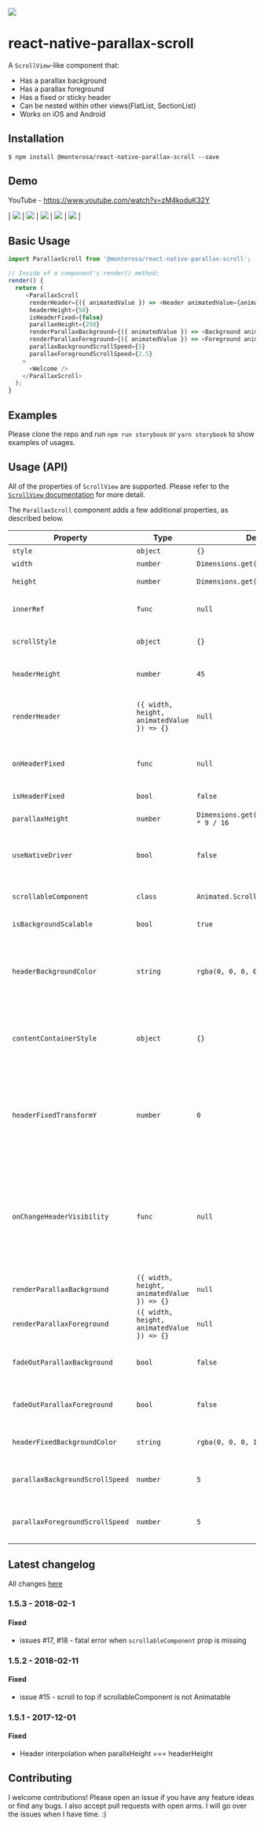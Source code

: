 [![](https://img.shields.io/npm/dm/@monterosa/react-native-parallax-scroll.svg?style=flat-square)](https://www.npmjs.com/package/@monterosa/react-native-parallax-scroll)

# react-native-parallax-scroll

A `ScrollView`-like component that:

* Has a parallax background
* Has a parallax foreground
* Has a fixed or sticky header
* Can be nested within other views(FlatList, SectionList)
* Works on iOS and Android

## Installation

```
$ npm install @monterosa/react-native-parallax-scroll --save
```

## Demo

YouTube - https://www.youtube.com/watch?v=zM4koduK32Y

| ![](./demo/ios-demo-1.gif) | ![](./demo/ios-demo-2.gif) |
![](./demo/ios-demo-3.gif) | ![](./demo/demo-1.gif) | ![](./demo/demo-2.gif) |

## Basic Usage

```js
import ParallaxScroll from '@monterosa/react-native-parallax-scroll';

// Inside of a component's render() method:
render() {
  return (
     <ParallaxScroll
      renderHeader={({ animatedValue }) => <Header animatedValue={animatedValue} />}
      headerHeight={50}
      isHeaderFixed={false}
      parallaxHeight={250}
      renderParallaxBackground={({ animatedValue }) => <Background animatedValue={animatedValue} />}
      renderParallaxForeground={({ animatedValue }) => <Foreground animatedValue={animatedValue} />}
      parallaxBackgroundScrollSpeed={5}
      parallaxForegroundScrollSpeed={2.5}
    >
      <Welcome />
    </ParallaxScroll>
  );
}
```

## Examples

Please clone the repo and run `npm run storybook` or `yarn storybook` to show examples of usages.

## Usage (API)

All of the properties of `ScrollView` are supported. Please refer to the
[`ScrollView` documentation](https://facebook.github.io/react-native/docs/scrollview.html) for more detail.

The `ParallaxScroll` component adds a few additional properties, as described below.

| Property                        | Type                                       | Defaut                                    | Description                                                                                                                                                                                         |
| ------------------------------- | ------------------------------------------ | ----------------------------------------- | --------------------------------------------------------------------------------------------------------------------------------------------------------------------------------------------------- |
| `style`                         | `object`                                   | `{}`                                      | Component's styles                                                                                                                                                                                  |
| `width`                         | `number`                                   | `Dimensions.get('window').width`          | Component's width.                                                                                                                                                                                  |
| `height`                        | `number`                                   | `Dimensions.get('window').height`         | Component's height.                                                                                                                                                                                 |
| `innerRef`                      | `func`                                     | `null`                                    | To get a reference to the scrollable component.                                                                                                                                                     |
| `scrollStyle`                   | `object`                                   | `{}`                                      | These styles will be applied to the scroll view.                                                                                                                                                    |
| `headerHeight`                  | `number`                                   | `45`                                      | This is the height of sticky(fixed) header.                                                                                                                                                         |
| `renderHeader`                  | `({ width, height, animatedValue }) => {}` | `null`                                    | This renders an optional sticky(fixed) header that will be visible to the top of the view.                                                                                                          |
| `onHeaderFixed`                 | `func`                                     | `null`                                    | A callback function that is invoked when the header will attach to the top.                                                                                                                         |
| `isHeaderFixed`                 | `bool`                                     | `false`                                   | Is header fixed to top(not sticky)?                                                                                                                                                                 |
| `parallaxHeight`                | `number`                                   | `Dimensions.get('window').width * 9 / 16` | This is the height of parallax.                                                                                                                                                                     |
| `useNativeDriver`               | `bool`                                     | `false`                                   | Enable [Native driver](https://facebook.github.io/react-native/blog/2017/02/14/using-native-driver-for-animated.html) for animated. NOTE: Works only with `Animated.ScrollView` component.          |
| `scrollableComponent`           | `class`                                    | `Animated.ScrollView`                     | This is a class of scrollable component.                                                                                                                                                            |
| `isBackgroundScalable`          | `bool`                                     | `true`                                    | Is background scalable on iOS?                                                                                                                                                                      |
| `headerBackgroundColor`         | `string`                                   | `rgba(0, 0, 0, 0)`                        | The color of the unsticked(unfixed) header background. Can be empty `''` string. NOTE: Dosen't work with useNativeDriver.                                                                           |
| `contentContainerStyle`         | `object`                                   | `{}`                                      | These styles will be applied to the scroll view content container which wraps all of the child views.                                                                                               |
| `headerFixedTransformY`         | `number`                                   | `0`                                       | This number indicating how much the fixed header should move upwards during the scroll. Used as the hack to change fixed header height during scroll.                                               |
| `onChangeHeaderVisibility`      | `func`                                     | `null`                                    | A callback function that is invoked when the parallax header is hidden or shown (as the user is scrolling). Function is called with a `boolean` value to indicate whether header is visible or not. |
| `renderParallaxBackground`      | `({ width, height, animatedValue }) => {}` | `null`                                    | This renders the background of the parallax.                                                                                                                                                        |
| `renderParallaxForeground`      | `({ width, height, animatedValue }) => {}` | `null`                                    | This renders the foreground of the parallax.                                                                                                                                                        |
| `fadeOutParallaxBackground`     | `bool`                                     | `false`                                   | If `true`, the background will fade out as the user scrolls up.                                                                                                                                     |
| `fadeOutParallaxForeground`     | `bool`                                     | `false`                                   | If `true`, the foreground will fade out as the user scrolls up.                                                                                                                                     |
| `headerFixedBackgroundColor`    | `string`                                   | `rgba(0, 0, 0, 1)`                        | The color of the sticked(fixed) header background.                                                                                                                                                  |
| `parallaxBackgroundScrollSpeed` | `number`                                   | `5`                                       | The speed factor that the background moves at relative to the scroll content.                                                                                                                       |
| `parallaxForegroundScrollSpeed` | `number`                                   | `5`                                       | The speed factor that the foreground moves at relative to the scroll content.                                                                                                                       |

## Latest changelog

All changes [here](./CHANGELOG.md)

### 1.5.3 - 2018-02-1

#### Fixed

* issues #17, #18 - fatal error when `scrollableComponent` prop is missing

### 1.5.2 - 2018-02-11

#### Fixed

* issue #15 - scroll to top if scrollableComponent is not Animatable

### 1.5.1 - 2017-12-01

#### Fixed

* Header interpolation when parallxHeight === headerHeight

## Contributing

I welcome contributions! Please open an issue if you have any feature ideas
or find any bugs. I also accept pull requests with open arms. I will
go over the issues when I have time. :)
